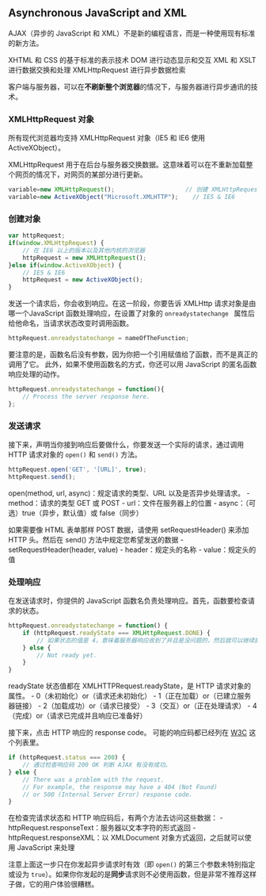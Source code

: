 ## Asynchronous JavaScript and XML

AJAX（异步的 JavaScript 和 XML）不是新的编程语言，而是一种使用现有标准的新方法。

XHTML 和 CSS 的基于标准的表示技术
DOM 进行动态显示和交互
XML 和 XSLT 进行数据交换和处理
XMLHttpRequest 进行异步数据检索

客户端与服务器，可以在**不刷新整个浏览器**的情况下，与服务器进行异步通讯的技术。



### XMLHttpRequest 对象

所有现代浏览器均支持 XMLHttpRequest 对象（IE5 和 IE6 使用 ActiveXObject）。

XMLHttpRequest 用于在后台与服务器交换数据。这意味着可以在不重新加载整个网页的情况下，对网页的某部分进行更新。

```javascript
variable=new XMLHttpRequest();					  // 创建 XMLHttpRequest 对象
variable=new ActiveXObject("Microsoft.XMLHTTP");	// IE5 & IE6
```



### 创建对象

```javascript
var httpRequest;
if(window.XMLHttpRequest) {
	// 在 IE6 以上的版本以及其他内核的浏览器
    httpRequest = new XMLHttpRequest();
}else if(window.ActiveXObject) {
	// IE5 & IE6
    httpRequest = new ActiveXObject();
}
```

发送一个请求后，你会收到响应。在这一阶段，你要告诉 XMLHttp 请求对象是由哪一个JavaScript 函数处理响应，在设置了对象的 `onreadystatechange ` 属性后给他命名，当请求状态改变时调用函数。

```javascript
httpRequest.onreadystatechange = nameOfTheFunction;
```

要注意的是，函数名后没有参数，因为你把一个引用赋值给了函数，而不是真正的调用了它。 此外，如果不使用函数名的方式，你还可以用 JavaScript 的匿名函数响应处理的动作。

```javascript
httpRequest.onreadystatechange = function(){
    // Process the server response here.
};
```



### 发送请求

接下来，声明当你接到响应后要做什么，你要发送一个实际的请求，通过调用 HTTP 请求对象的 `open()` 和 `send()` 方法。

```javascript
httpRequest.open('GET', '[URL]', true);
httpRequest.send();
```

open(method, url, async)：规定请求的类型、URL 以及是否异步处理请求。
 \- method：请求的类型 GET 或 POST
 \- url：文件在服务器上的位置
 \- async：（可选）true（异步，默认值）或 false（同步） 

如果需要像 HTML 表单那样 POST 数据，请使用 setRequestHeader() 来添加 HTTP 头。然后在 send() 方法中规定您希望发送的数据
 \- setRequestHeader(header, value)
 \- header：规定头的名称
 \- value：规定头的值



### 处理响应

在发送请求时，你提供的 JavaScript 函数名负责处理响应。首先，函数要检查请求的状态。

```javascript
httpRequest.onreadystatechange = function() {
    if (httpRequest.readyState === XMLHttpRequest.DONE) {
    	// 如果状态的值是 4，意味着服务器响应收到了并且是没问题的，然后就可以继续执行。
	} else {
    	// Not ready yet.
	}
}
```

readyState 状态值都在 XMLHTTPRequest.readyState，是 HTTP 请求对象的属性。
 \- 0（未初始化）or（请求还未初始化）
 \- 1（正在加载）or（已建立服务器链接）
 \- 2（加载成功）or（请求已接受）
 \- 3（交互）or（正在处理请求）
 \- 4（完成）or（请求已完成并且响应已准备好）

接下来，点击 HTTP 响应的 response code。 可能的响应码都已经列在 [W3C](https://www.w3.org/Protocols/rfc2616/rfc2616-sec10.html) 这个列表里。

```javascript
if (httpRequest.status === 200) {
    // 通过检查响应码 200 OK 判断 AJAX 有没有成功。
} else {
    // There was a problem with the request.
    // For example, the response may have a 404 (Not Found)
    // or 500 (Internal Server Error) response code.
}
```

在检查完请求状态和 HTTP 响应码后，有两个方法去访问这些数据：
 \- httpRequest.responseText：服务器以文本字符的形式返回
 \- httpRequest.responseXML：以 XMLDocument 对象方式返回，之后就可以使用 JavaScript 来处理

注意上面这一步只在你发起异步请求时有效（即 `open()` 的第三个参数未特别指定或设为 `true`）。如果你你发起的是**同步**请求则不必使用函数，但是非常不推荐这样子做，它的用户体验很糟糕。
